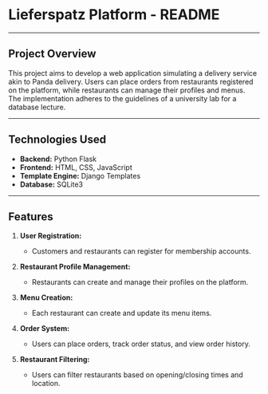 # Lieferspatz Platform - README

---

## Project Overview

This project aims to develop a web application simulating a delivery service akin to Panda delivery. Users can place orders from restaurants registered on the platform, while restaurants can manage their profiles and menus. The implementation adheres to the guidelines of a university lab for a database lecture.

---

## Technologies Used

- **Backend:** Python Flask
- **Frontend:** HTML, CSS, JavaScript
- **Template Engine:** Django Templates
- **Database:** SQLite3

---

## Features

1. **User Registration:**
   - Customers and restaurants can register for membership accounts.

2. **Restaurant Profile Management:**
   - Restaurants can create and manage their profiles on the platform.

3. **Menu Creation:**
   - Each restaurant can create and update its menu items.

4. **Order System:**
   - Users can place orders, track order status, and view order history.

5. **Restaurant Filtering:**
   - Users can filter restaurants based on opening/closing times and location.

